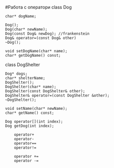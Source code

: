#Работа с оператори
class Dog

	char* dogName;
	
	Dog();
	Dog(char* newName);
	Dog(const Dog& newDog); //frankenstein
	Dog& operator=(const Dog& other) 
	~Dog();

	void setDogName(char* name);
	char* getDogName() const;


class DogShelter

	Dog* dogs;
	char* shelterName;
	DogShelter();
	DogShelter(char* name);
	DogShelter(const DogShelter& other);
	DogShelter& operator=(const DogShelter &other);
	~DogShelter();

	void setName(char* newName);
	char* getName() const;

	Dog operator[](int index);
	Dog getDog(int index);

		operator+
		operator-
		operator==
		operator!=

		operator +=
		operator -=
		
